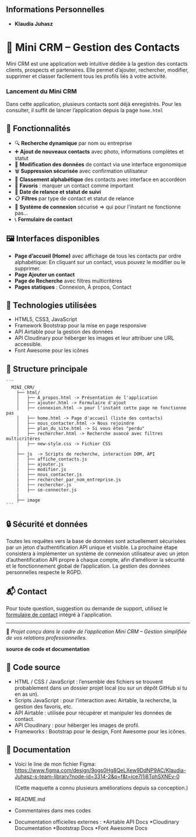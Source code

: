 ## Informations Personnelles
- **Klaudia Juhasz**

# 📇 Mini CRM – Gestion des Contacts

Mini CRM est une application web intuitive dédiée à la gestion des contacts clients, prospects et partenaires. Elle permet d’ajouter, rechercher, modifier, supprimer et classer facilement tous les profils liés à votre activité.

### Lancement du Mini CRM
Dans cette application, plusieurs contacts sont déjà enregistrés. Pour les consulter, il suffit de lancer l’application depuis la page `home.html`

## 🚀 Fonctionnalités

- 🔍 **Recherche dynamique** par nom ou entreprise
- ➕ **Ajout de nouveaux contacts** avec photo, informations complètes et statut
- 📝 **Modification des données** de contact via une interface ergonomique
- 🗑️ **Suppression sécurisée** avec confirmation utilisateur
- 📂 **Classement alphabétique** des contacts avec interface en accordéon
- 🌟 **Favoris** : marquer un contact comme important
- 📅 **Date de relance et statut de suivi**
- 📋 **Filtres** par type de contact et statut de relance
- 👤 **Système de connexion** sécurisé => qui pour l'instant ne fonctionne pas...
- 📞 **Formulaire de contact**


## 🖼️ Interfaces disponibles

- **Page d’accueil (Home)** avec affichage de tous les contacts par ordre alphabétique:
En cliquant sur un contact, vous pouvez le modifier ou le supprimer.
- **Page Ajouter un contact**
- **Page de Recherche** avec filtres multicritères
- **Pages statiques** : Connexion, À propos, Contact

## 🧰 Technologies utilisées

- HTML5, CSS3, JavaScript
- Framework Bootstrap pour la mise en page responsive
- API Airtable pour la gestion des données
- API Cloudinary pour héberger les images et leur attribuer une URL accessible.
- Font Awesome pour les icônes

## 📁 Structure principale

    ```
      MINI_CRM/
        ├── html/
        │   ├── A_propos.html -> Présentation de l'application
        │   ├── ajouter.html -> Formulaire d'ajout
        │   ├── connexion.html -> pour l'instant cette page ne fonctionne pas
        │   ├── home.html -> Page d'accueil (liste des contacts)
        │   ├── nous_contacter.html -> Nous rejoindre
        │   ├── plan_du_site.html -> Si vous êtes "perdu"
        │   ├── rechercher.html -> Recherche avancé avec filtres multicritères
        │   ├── new-style.css -> Fichier CSS
        │     
        ├── js  -> Scripts de recherche, interaction DOM, API
        │   ├── affiche_contacts.js  
        |   ├── ajouter.js
        |   ├── modifier.js
        |   ├── nous_contacter.js
        |   ├── rechercher_par_nom_entreprise.js
        |   ├── rechercher.js
        |   ├── se-connecter.js
        |
        ├── image
    ```


## 🔒 Sécurité et données

Toutes les requêtes vers la base de données sont actuellement sécurisées par un jeton d’authentification API unique et visible. 
La prochaine étape consistera à implémenter un système de connexion utilisateur avec un jeton d’authentification API propre à chaque compte, afin d’améliorer la sécurité et le fonctionnement global de l’application.
La gestion des données personnelles respecte le RGPD.

## 📬 Contact

Pour toute question, suggestion ou demande de support, utilisez le [formulaire de contact](#) intégré à l'application.

---

📌 *Projet conçu dans le cadre de l’application Mini CRM – Gestion simplifiée de vos relations professionnelles.*

**source de code et documentation**

## 🧩 Code source

- HTML / CSS / JavaScript : l’ensemble des fichiers se trouvent probablement dans un dossier projet local (ou sur un dépôt GitHub si tu en as un).
- Scripts JavaScript : pour l’interaction avec Airtable, la recherche, la gestion des favoris, etc.
- API Airtable : utilisée pour récupérer et manipuler les données de contact.
- API Cloudinary : pour héberger les images de profil.
- Frameworks : Bootstrap pour le design, Font Awesome pour les icônes.

## 📘 Documentation

- Voici le line de mon fichier Figma:
    https://www.figma.com/design/9ogs0Hg8QeLXew9DdNP9AC/Klaudia-Juhasz-s-team-library?node-id=3314-2&p=f&t=ice7l1j8TohSXNEv-0 

    (Cette maquette a connu plusieurs améliorations depuis sa conception.)
- README.md
- Commentaires dans mes codes

- Documentation officielles externes :
        *Airtable API Docs
        *Cloudinary Documentation
        *Bootstrap Docs
        *Font Awesome Docs
